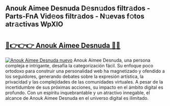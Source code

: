 ## Anouk Aimee Desnuda D𝚎sn𝚞dos filtr𝚊dos - Parts-FnA Vid𝚎os filtr𝚊dos - N𝚞evas f𝚘tos atr𝚊ctivas WpXlO

# <h2><a href="http://mb1jx23.tromn.icu/?c=Anouk+Aimee+Desnuda">🔗👉👉👉 Anouk Aimee Desnuda 🔗🔗</a></h2>

[![Anouk Aimee Desnuda nuevo](https://i.imgur.com/pEAQMta.gif)](http://mb1jx23.tromn.icu/?c=Anouk+Aimee+Desnuda)
Anouk Aimee Desnuda, una persona compleja e intrigante, desafía la categorización fácil. Su enfoque poco ortodoxo para construir una personalidad web ha magnetizado y ofendido a los seguidores, generando debates sobre la expresión artística, la privacidad y las complejidades de las comunidades virtuales. A pesar de la incertidumbre de sus próximas acciones, su impacto en el ámbito digital es profundo. Con un espíritu inquebrantable y un atractivo innegable, el alcance de Anouk Aimee Desnuda en el universo digital es ilimitado.
